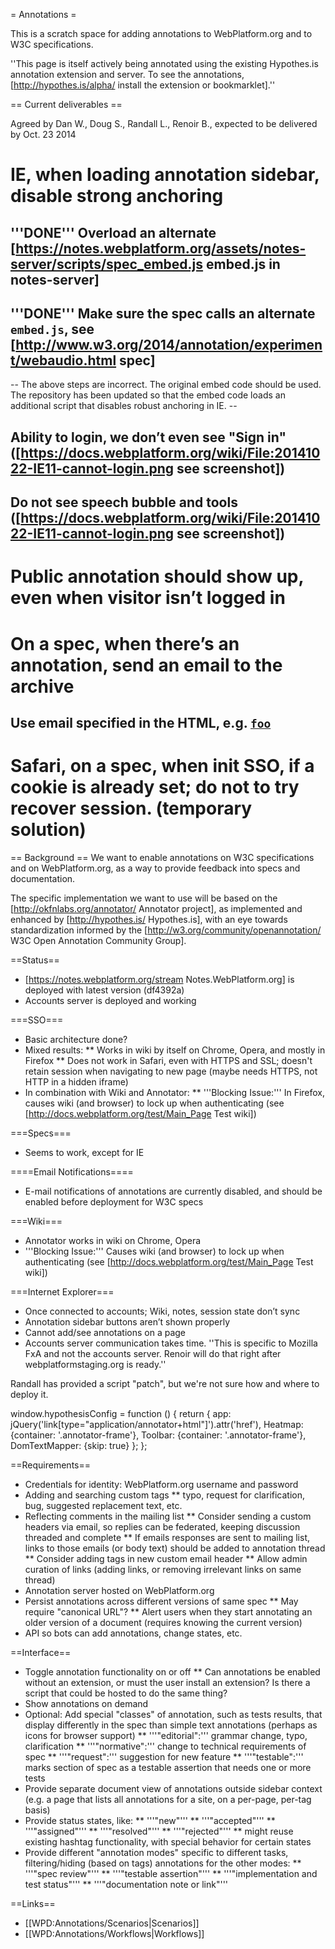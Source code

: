 = Annotations =

This is a scratch space for adding annotations to WebPlatform.org and to W3C specifications.

''This page is itself actively being annotated using the existing Hypothes.is annotation extension and server. To see the annotations,  [http://hypothes.is/alpha/ install the extension or bookmarklet].''

== Current deliverables ==

Agreed by Dan W., Doug S., Randall L., Renoir B., expected to be delivered by Oct. 23 2014

# IE, when loading annotation sidebar, disable strong anchoring  
## '''DONE''' Overload an alternate [https://notes.webplatform.org/assets/notes-server/scripts/spec_embed.js embed.js in notes-server]
## '''DONE''' Make sure the spec calls an alternate `embed.js`, see [http://www.w3.org/2014/annotation/experiment/webaudio.html spec]
-- The above steps are incorrect. The original embed code should be used. The repository has been updated so that the embed code loads an additional script that disables robust anchoring in IE. --
##  Ability to login, we don’t even see "Sign in" ([https://docs.webplatform.org/wiki/File:20141022-IE11-cannot-login.png see screenshot])
##  Do not see speech bubble and tools ([https://docs.webplatform.org/wiki/File:20141022-IE11-cannot-login.png see screenshot])
# Public annotation should show up, even when visitor isn’t logged in  
# On a spec, when there’s an annotation, send an email to the archive  
## Use email specified in the HTML, e.g. <code><a rel="reply-to"  href="mailto:public-audio-comments@w3.org">foo</a></code>
# Safari, on a spec, when init SSO, if a cookie is already set; do not to try recover session. (temporary solution)  


== Background ==
We want to enable annotations on W3C specifications and on WebPlatform.org, as a way to provide feedback into specs and documentation.

The specific implementation we want to use will be based on the [http://okfnlabs.org/annotator/ Annotator project], as implemented and enhanced by [http://hypothes.is/ Hypothes.is], with an eye towards standardization informed by the [http://w3.org/community/openannotation/ W3C Open Annotation Community Group].

==Status==
* [https://notes.webplatform.org/stream Notes.WebPlatform.org] is deployed with latest version (df4392a)
* Accounts server is deployed and working

===SSO===
* Basic architecture done?
* Mixed results:
** Works in wiki by itself on Chrome, Opera, and mostly in Firefox
** Does not work in Safari, even with HTTPS and SSL; doesn't retain session when navigating to new page (maybe needs HTTPS, not HTTP in a hidden iframe)
* In combination with Wiki and Annotator:
** '''Blocking Issue:''' In Firefox, causes wiki (and browser) to lock up when authenticating (see [http://docs.webplatform.org/test/Main_Page Test wiki])

===Specs===
* Seems to work, except for IE

====Email Notifications====
* E-mail notifications of annotations are currently disabled, and should be enabled before deployment for W3C specs

===Wiki===
* Annotator works in wiki on Chrome, Opera
* '''Blocking Issue:''' Causes wiki (and browser) to lock up when authenticating (see [http://docs.webplatform.org/test/Main_Page Test wiki])

===Internet Explorer===
* Once connected to accounts; Wiki, notes, session state don’t sync
* Annotation sidebar buttons aren’t shown properly
* Cannot add/see annotations on a page
* Accounts server communication takes time. ''This is specific to Mozilla FxA and not the accounts server. Renoir will do that right after webplatformstaging.org is ready.''

Randall has provided a script "patch", but we're not sure how and where to deploy it.

<syntaxHighlight lang="javascript">
 window.hypothesisConfig = function () {
   return {
     app: jQuery('link[type="application/annotator+html"]').attr('href'),
     Heatmap: {container: '.annotator-frame'},
     Toolbar: {container: '.annotator-frame'},
     DomTextMapper: {skip: true}
   };
 };
</syntaxHighlight>

==Requirements==
* Credentials for identity: WebPlatform.org username and password
* Adding and searching custom tags
** typo, request for clarification, bug, suggested replacement text, etc.
* Reflecting comments in the mailing list
** Consider sending a custom headers via email, so replies can be federated, keeping discussion threaded and complete
** If emails responses are sent to mailing list, links to those emails (or body text) should be added to annotation thread
** Consider adding tags in new custom email header
** Allow admin curation of links (adding links, or removing irrelevant links on same thread)
* Annotation server hosted on WebPlatform.org
* Persist annotations across different versions of same spec
** May require "canonical URL"?
** Alert users when they start annotating an older version of a document (requires knowing the current version)
* API so bots can add annotations, change states, etc.

==Interface==
* Toggle annotation functionality on or off
** Can annotations be enabled without an extension, or must the user install an extension? Is there a script that could be hosted to do the same thing?
* Show annotations on demand
* Optional: Add special "classes" of annotation, such as tests results, that display differently in the spec than simple text annotations (perhaps as icons for browser support)
** '''"editorial":''' grammar change, typo, clarification
** '''"normative":''' change to technical requirements of spec
** '''"request":''' suggestion for new feature
** '''"testable":''' marks section of spec as a testable assertion that needs one or more tests
* Provide separate document view of annotations outside sidebar context (e.g. a page that lists all annotations for a site, on a per-page, per-tag basis)
* Provide status states, like:
** '''"new"''' 
** '''"accepted"''' 
** '''"assigned"''' 
** '''"resolved"''' 
** '''"rejected"''' 
** might reuse existing hashtag functionality, with special behavior for certain states
* Provide different "annotation modes" specific to different tasks, filtering/hiding (based on tags) annotations for the other modes:
** '''"spec review"''' 
** '''"testable assertion"''' 
** '''"implementation and test status"''' 
** '''"documentation note or link"'''

==Links==
* [[WPD:Annotations/Scenarios|Scenarios]]
* [[WPD:Annotations/Workflows|Workflows]]